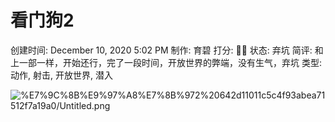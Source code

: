 # 看门狗2

创建时间: December 10, 2020 5:02 PM
制作: 育碧
打分: 💛💛
状态: 弃坑
简评: 和上一部一样，开始还行，完了一段时间，开放世界的弊端，没有生气，弃坑
类型: 动作, 射击, 开放世界, 潜入

![%E7%9C%8B%E9%97%A8%E7%8B%972%20642d11011c5c4f93abea71512f7a19a0/Untitled.png](%E7%9C%8B%E9%97%A8%E7%8B%972%20642d11011c5c4f93abea71512f7a19a0/Untitled.png)